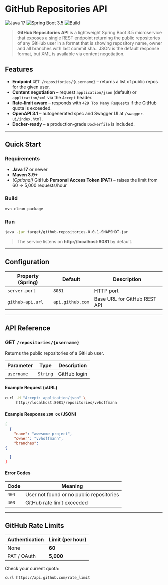 # GitHub Repositories API

![Java 17](https://img.shields.io/badge/Java-17-blue.svg)
![Spring Boot 3.5](https://img.shields.io/badge/Spring%20Boot-3.5.x-brightgreen.svg)
![Build](https://img.shields.io/badge/build-Maven-blueviolet)

> **GitHub Repositories API** is a lightweight Spring Boot 3.5 microservice that exposes a single REST endpoint returning the public repositories of any GitHub user in a format that is showing repository name, owner and all branches with last commit sha.. JSON is the default response format, but XML is available via content negotiation.


## Features

- **Endpoint** `GET /repositories/{username}` – returns a list of public repos for the given user.
- **Content negotiation** – request `application/json` (default) or `application/xml` via the `Accept` header.
- **Rate‑limit aware** – responds with `429 Too Many Requests` if the GitHub quota is exceeded.
- **OpenAPI 3.1** – autogenerated spec and Swagger UI at `/swagger-ui/index.html`.
- **Docker‑ready** – a production‑grade `Dockerfile` is included.

---

## Quick Start

### Requirements
- **Java 17** or newer
- **Maven 3.9+**
- _(Optional)_ GitHub **Personal Access Token (PAT)** – raises the limit from 60 → 5,000 requests/hour

### Build
```bash
mvn clean package
```

### Run
```bash
java -jar target/github-repositories-0.0.1-SNAPSHOT.jar
```
> The service listens on **http://localhost:8081** by default.

---

## Configuration

| Property (Spring) | Default | Description |
|-------------------|---------|-------------|
| `server.port` | `8081` | HTTP port |
| `github-api.url` | `api.github.com` | Base URL for GitHub REST API |

---
## API Reference

### GET `/repositories/{username}`

Returns the public repositories of a GitHub user.

| Parameter | Type | Description |
|-----------|------|-------------|
| `username` | `String` | GitHub login |

#### Example Request (cURL)
```bash
curl -H "Accept: application/json" \
     http://localhost:8081/repositories/vvhoffmann
```

#### Example Response `200 OK` (JSON)
```json
[
  {
    "name": "awesome-project",
    "owner": "vvhoffmann",
    "branches":
{

  }
]
```

#### Error Codes
| Code | Meaning |
|------|---------|
| `404` | User not found or no public repositories |
| `403` | GitHub rate limit exceeded |

---

## GitHub Rate Limits

| Authentication | Limit (per hour) |
|-----------------|------------------|
| None | **60** |
| PAT / OAuth | **5,000** |

Check your current quota:
```bash
curl https://api.github.com/rate_limit
```

